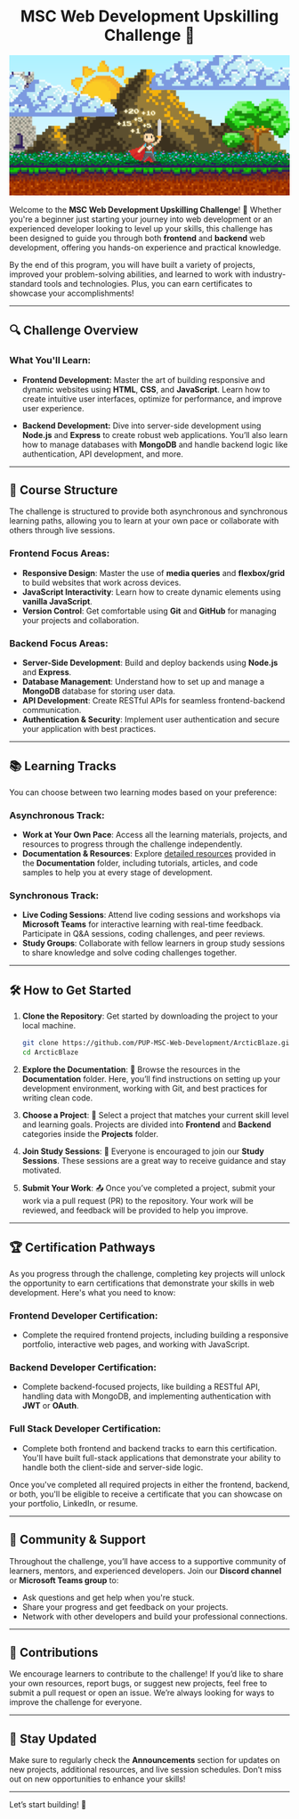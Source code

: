 <h1 align="center">MSC Web Development Upskilling Challenge 🚀</h1>

<div style="align: center;">
  <img src="assets/2.png" alt="Banner Placeholder - Welcome Image">
</div>


Welcome to the **MSC Web Development Upskilling Challenge**! 🎉 Whether you're a beginner just starting your journey into web development or an experienced developer looking to level up your skills, this challenge has been designed to guide you through both **frontend** and **backend** web development, offering you hands-on experience and practical knowledge.

By the end of this program, you will have built a variety of projects, improved your problem-solving abilities, and learned to work with industry-standard tools and technologies. Plus, you can earn certificates to showcase your accomplishments!


---


## 🔍 **Challenge Overview**


### **What You'll Learn:**
- **Frontend Development:** Master the art of building responsive and dynamic websites using **HTML**, **CSS**, and **JavaScript**. Learn how to create intuitive user interfaces, optimize for performance, and improve user experience.
 
- **Backend Development:** Dive into server-side development using **Node.js** and **Express** to create robust web applications. You’ll also learn how to manage databases with **MongoDB** and handle backend logic like authentication, API development, and more.


---


## 🚧 **Course Structure**


The challenge is structured to provide both asynchronous and synchronous learning paths, allowing you to learn at your own pace or collaborate with others through live sessions.


### **Frontend Focus Areas:**
- **Responsive Design**: Master the use of **media queries** and **flexbox/grid** to build websites that work across devices.
- **JavaScript Interactivity**: Learn how to create dynamic elements using **vanilla JavaScript**.
- **Version Control**: Get comfortable using **Git** and **GitHub** for managing your projects and collaboration.


### **Backend Focus Areas:**
- **Server-Side Development**: Build and deploy backends using **Node.js** and **Express**.
- **Database Management**: Understand how to set up and manage a **MongoDB** database for storing user data.
- **API Development**: Create RESTful APIs for seamless frontend-backend communication.
- **Authentication & Security**: Implement user authentication and secure your application with best practices.


---


## 📚 **Learning Tracks**


You can choose between two learning modes based on your preference:


### **Asynchronous Track**:
- **Work at Your Own Pace**: Access all the learning materials, projects, and resources to progress through the challenge independently.
- **Documentation & Resources**: Explore [detailed resources](./Documentation/README.md) provided in the **Documentation** folder, including tutorials, articles, and code samples to help you at every stage of development.
 
### **Synchronous Track**:
- **Live Coding Sessions**: Attend live coding sessions and workshops via **Microsoft Teams** for interactive learning with real-time feedback. Participate in Q&A sessions, coding challenges, and peer reviews.
- **Study Groups**: Collaborate with fellow learners in group study sessions to share knowledge and solve coding challenges together.


---


## 🛠️ **How to Get Started**


1. **Clone the Repository**: Get started by downloading the project to your local machine.
   ```bash
   git clone https://github.com/PUP-MSC-Web-Development/ArcticBlaze.git
   cd ArcticBlaze
   
2. **Explore the Documentation**: 📖 Browse the resources in the **Documentation** folder. Here, you’ll find instructions on setting up your development environment, working with Git, and best practices for writing clean code.


3. **Choose a Project**: 📝 Select a project that matches your current skill level and learning goals. Projects are divided into **Frontend** and **Backend** categories inside the **Projects** folder.


4. **Join Study Sessions**: 📅 Everyone is encouraged to join our **Study Sessions**. These sessions are a great way to receive guidance and stay motivated.


5. **Submit Your Work**: 📤 Once you’ve completed a project, submit your work via a pull request (PR) to the repository. Your work will be reviewed, and feedback will be provided to help you improve.


---


## 🏆 **Certification Pathways**
As you progress through the challenge, completing key projects will unlock the opportunity to earn certifications that demonstrate your skills in web development. Here's what you need to know:


### Frontend Developer Certification:
- Complete the required frontend projects, including building a responsive portfolio, interactive web pages, and working with JavaScript.
### Backend Developer Certification:
- Complete backend-focused projects, like building a RESTful API, handling data with MongoDB, and implementing authentication with **JWT** or **OAuth**.
### Full Stack Developer Certification:
- Complete both frontend and backend tracks to earn this certification. You'll have built full-stack applications that demonstrate your ability to handle both the client-side and server-side logic.


Once you've completed all required projects in either the frontend, backend, or both, you'll be eligible to receive a certificate that you can showcase on your portfolio, LinkedIn, or resume.


---


## 💬 **Community & Support**
Throughout the challenge, you’ll have access to a supportive community of learners, mentors, and experienced developers. Join our **Discord channel** or **Microsoft Teams group** to:


- Ask questions and get help when you're stuck.
- Share your progress and get feedback on your projects.
- Network with other developers and build your professional connections.


---


## 🤝 Contributions


We encourage learners to contribute to the challenge! If you’d like to share your own resources, report bugs, or suggest new projects, feel free to submit a pull request or open an issue. We’re always looking for ways to improve the challenge for everyone.


---


## 📩 **Stay Updated**
Make sure to regularly check the **Announcements** section for updates on new projects, additional resources, and live session schedules. Don’t miss out on new opportunities to enhance your skills!


---


Let’s start building! 🚀
